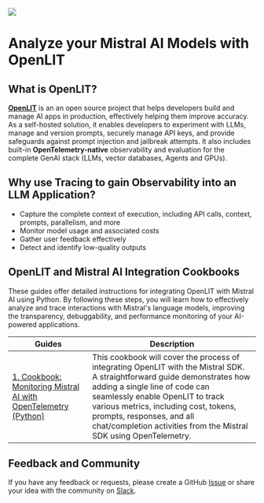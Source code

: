![](https://github.com/openlit/.github/blob/main/profile/assets/wide-logo-no-bg.png?raw=true)

# Analyze your Mistral AI Models with OpenLIT

## What is OpenLIT?
[**OpenLIT**](https://github.com/openlit/openlit) is an an open source project that helps developers build and manage AI apps in production, effectively helping them improve accuracy. As a self-hosted solution, it enables developers to experiment with LLMs, manage and version prompts, securely manage API keys, and provide safeguards against prompt injection and jailbreak attempts. It also includes built-in **OpenTelemetry-native** observability and evaluation for the complete GenAI stack (LLMs, vector databases, Agents and GPUs).

## Why use Tracing to gain Observability into an LLM Application?
- Capture the complete context of execution, including API calls, context, prompts, parallelism, and more
- Monitor model usage and associated costs
- Gather user feedback effectively
- Detect and identify low-quality outputs

## OpenLIT and Mistral AI Integration Cookbooks
These guides offer detailed instructions for integrating OpenLIT with Mistral AI using Python. By following these steps, you will learn how to effectively analyze and trace interactions with Mistral's language models, improving the transparency, debuggability, and performance monitoring of your AI-powered applications.

| Guides | Description |
|-------|-------------|
| [1. Cookbook: Monitoring Mistral AI with OpenTelemetry (Python)](cookbook_mistral_opentelemetry.ipynb) | This cookbook will cover the process of integrating OpenLIT with the Mistral SDK. A straightforward guide demonstrates how adding a single line of code can seamlessly enable OpenLIT to track various metrics, including cost, tokens, prompts, responses, and all chat/completion activities from the Mistral SDK using OpenTelemetry.|

## Feedback and Community
If you have any feedback or requests, please create a GitHub [Issue](https://github.com/openlit/openlit/issues) or share your idea with the community on [Slack](https://join.slack.com/t/openlit/shared_invite/zt-2etnfttwg-TjP_7BZXfYg84oAukY8QRQ).
